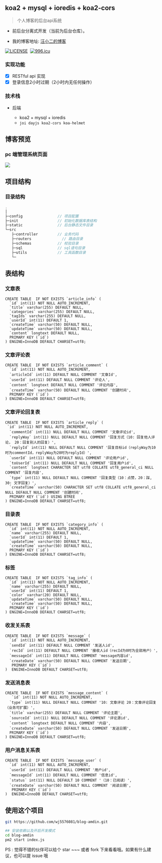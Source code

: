 ## koa2 + mysql + ioredis + koa2-cors

> 个人博客的后台api系统

- 前后台分离式开发（当前为后台仓库）。

* 我的博客地址: [汪小二的博客](https://www.wangjie818.wang/)

[![LICENSE](https://img.shields.io/badge/license-Anti%20996-blue.svg)](https://github.com/996icu/996.ICU/blob/master/LICENSE)&nbsp;&nbsp;[![996.icu](https://img.shields.io/badge/link-996.icu-red.svg)](https://996.icu)

### 实现功能

- [x] RESTful api 实现
- [x] 登录信息2小时过期（2小时内无任何操作）

### 技术栈
- 后端

  - koa2 + mysql + ioredis
  - `joi dayjs koa2-cors koa-helmet`

## 博客预览
### pc 端管理系统页面

![](https://user-gold-cdn.xitu.io/2019/10/28/16e1140fab4cba72?imageView2/2/w/480/h/480/q/85/interlace/1)

## 项目结构

### 目录结构
```js
.
│
├─config                // 项目配置
├─init                  // 初始化数据库表结构
├─static                // 后台静态文件目录
└─src
   ├─controller         // 业务代码
   ├─routers         	  // 路由目录
   ├─schemas            // 校验目录
   ├─sql                // sql语句目录
   ├─utils              // 工具函数目录
   └─
```

## 表结构

### 文章表
```
CREATE TABLE  IF NOT EXISTS `article_info` (
  `id` int(11) NOT NULL AUTO_INCREMENT,
  `title` varchar(255) DEFAULT NULL,
  `categories` varchar(255) DEFAULT NULL,
  `tagIds` varchar(255) DEFAULT NULL,
  `userId` int(11) DEFAULT 1,
  `createTime` varchar(50) DEFAULT NULL,
  `updateTime` varchar(50) DEFAULT NULL,
  `content` longtext DEFAULT NULL,
  PRIMARY KEY (`id`)
) ENGINE=InnoDB DEFAULT CHARSET=utf8;
```
### 文章评论表
```
CREATE TABLE  IF NOT EXISTS `article_comment` (
  `id` int(11) NOT NULL AUTO_INCREMENT,
  `articleId` int(11) DEFAULT NULL COMMENT '文章Id',
  `userId` int(11) DEFAULT NULL COMMENT '评论人',
  `content` longtext DEFAULT NULL COMMENT '评论内容',
  `createTime` varchar(50) DEFAULT NULL COMMENT '创建时间',
  PRIMARY KEY (`id`)
) ENGINE=InnoDB DEFAULT CHARSET=utf8;
```
### 文章评论回复表
```
CREATE TABLE  IF NOT EXISTS `article_reply` (
 `id` int(11) NOT NULL AUTO_INCREMENT,
  `commentId` int(11) NULL DEFAULT NULL COMMENT '文章评论id',
  `replyWay` int(11) NULL DEFAULT NULL COMMENT '回复方式（10: 回复他人评论， 20：回复别人的回复）',
  `replyId` int(11) NULL DEFAULT NULL COMMENT '回复目标id（replyWay为10时为commentId，replyWay为20时为replyId）',
  `userId` int(11) NULL DEFAULT NULL COMMENT '评论用户id',
  `toUserId` int(11) NULL DEFAULT NULL COMMENT '回复用户id',
  `content` longtext CHARACTER SET utf8 COLLATE utf8_general_ci NULL COMMENT '回复内容',
  `type` int(11) NULL DEFAULT NULL COMMENT '回复类型（10：点赞，20：踩,  30: 文字回复）',
  `createTime` varchar(50) CHARACTER SET utf8 COLLATE utf8_general_ci NULL DEFAULT NULL COMMENT '创建时间',
  PRIMARY KEY (`id`) USING BTREE
) ENGINE=InnoDB DEFAULT CHARSET=utf8;
```
### 目录表
```
CREATE TABLE  IF NOT EXISTS `category_info` (
  `id` int(11) NOT NULL AUTO_INCREMENT,
  `name` varchar(255) DEFAULT NULL,
  `userId` int(11) DEFAULT 1,
  `updateTime` varchar(50) DEFAULT NULL,
  `createTime` varchar(50) DEFAULT NULL,
  PRIMARY KEY (`id`)
) ENGINE=InnoDB DEFAULT CHARSET=utf8;
```
### 标签
```
CREATE TABLE  IF NOT EXISTS `tag_info` (
  `id` int(11) NOT NULL AUTO_INCREMENT,
  `name` varchar(255) DEFAULT NULL,
  `userId` int(11) DEFAULT 1,
  `color` varchar(20) DEFAULT NULL,
  `updateTime` varchar(50) DEFAULT NULL,
  `createTime` varchar(50) DEFAULT NULL,
  PRIMARY KEY (`id`)
) ENGINE=InnoDB DEFAULT CHARSET=utf8;
```
### 收发关系表
```
CREATE TABLE  IF NOT EXISTS `message` (
  `id` int(11) NOT NULL AUTO_INCREMENT,
  `sendId` int(11) DEFAULT NULL COMMENT '发送人id',
  `recId` int(11) DEFAULT NULL COMMENT '接收人id（recId为0时为全部用户）',
  `messageId` int(11) DEFAULT NULL COMMENT 'message内容id',
  `createDate` varchar(50) DEFAULT NULL COMMENT '发送日期',
   PRIMARY KEY (`id`)
)  ENGINE=InnoDB DEFAULT CHARSET=utf8;
```
### 发送消息表
```
CREATE TABLE  IF NOT EXISTS `message_content` (
   `id` int(11) NOT NULL AUTO_INCREMENT,
  `type` int(11) NULL DEFAULT NULL COMMENT '10: 文章评论 20：文章评论回复（业务可扩展）',
  `title` varchar(255) DEFAULT NULL COMMENT '评论主题',
  `sourceId` int(11) NULL DEFAULT NULL COMMENT '评论源id',
  `content` longtext DEFAULT NULL COMMENT '内容',
  `createDate` varchar(50) DEFAULT NULL COMMENT '发送日期',
  PRIMARY KEY (`id`)
) ENGINE=InnoDB DEFAULT CHARSET=utf8;
```
### 用户消息关系表
```
CREATE TABLE  IF NOT EXISTS `message_user` (
  `id` int(11) NOT NULL AUTO_INCREMENT,
  `userId` int(11) DEFAULT NULL COMMENT '用户id',
  `messageId` int(11) DEFAULT NULL COMMENT '信息id',
  `status` int(11) NULL DEFAULT 10 COMMENT '（10：已阅读）',
  `createDate` varchar(50) DEFAULT NULL COMMENT '阅读日期',
   PRIMARY KEY (`id`)
)  ENGINE=InnoDB DEFAULT CHARSET=utf8;
```

## 使用这个项目
```bash
git https://github.com/wj5576081/blog-amdin.git

## 安装依赖以及开启开发模式
cd blog-amdin
pm2 start index.js

```
PS : 觉得不错的伙伴可以给个 star ~~~ 或者 fork 下来看看哦。如果有什么建议，也可以提 issue 哦
